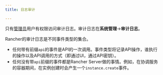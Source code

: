 ```yaml
---
title: 日志审计

---
```



只有[管理员](/docs/rancher/v1.x/cn/configuration/access-control/#管理员)用户有权限访问审计日志。审计日志在**系统管理**->**审计日志**。

Rancher的审计日志是不同事件类型的集合。

* 任何带有前缀`api`的事件是API的一次调用。事件类型将记录API操作，谁执行的操作以及API调用的方式（即通过UI，通过API密钥）。
* 任何没有带`api`前缀的事件都是Rancher Server做的事情。例如，在协调服务的容器期间，在实例创建时会产生一个`instance.create`事件。

